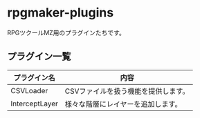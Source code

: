 # rpgmaker-plugins

RPGツクールMZ用のプラグインたちです。

## プラグイン一覧

|プラグイン名|内容|
|---|---|
|CSVLoader|CSVファイルを扱う機能を提供します。|
|InterceptLayer|様々な階層にレイヤーを追加します。|
